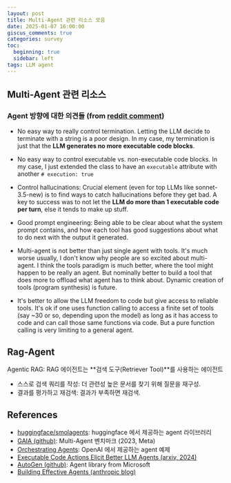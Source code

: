 ```yaml
---
layout: post
title: Multi-Agent 관련 리소스 모음
date: 2025-01-07 16:00:00
giscus_comments: true
categories: survey
toc:
  beginning: true
  sidebar: left
tags: LLM agent
---
```




## Multi-Agent 관련 리소스

### Agent 방향에 대한 의견들 (**from [reddit comment](https://www.reddit.com/r/LocalLLaMA/comments/1hqt79i/top_agent_only_27_away_from_degreeholding_humans/)**)

- No easy way to really control termination. Letting the LLM decide to terminate with a string is a poor design. In my case, my termination is just that the **LLM generates no more executable code blocks**.

- No easy way to control executable vs. non-executable code blocks. In my case, I just extended the class to have an `executable` attribute with another `# execution: true`

- Control hallucinations: Crucial element (even for top LLMs like sonnet-3.5-new) is to find ways to catch hallucinations before they get bad. A key to success was to not let the **LLM do more than 1 executable code per turn**, else it tends to make up stuff.

- Good prompt engineering: Being able to be clear about what the system prompt contains, and how each tool has good suggestions about what to do next with the output it generated.

- Multi-agent is not better than just single agent with tools. It's much worse usually, I don't know why people are so excited about multi-agent. I think the tools paradigm is much better, where the tool might happen to be really an agent. But nominally better to build a tool that does more to offload what agent has to think about. Dynamic creation of tools (program synthesis) is future.

- It's better to allow the LLM freedom to code but give access to reliable tools. It's ok if one uses function calling to access a finite set of tools (say ~30 or so, depending upon the model) as long as it has access to code and can call those same functions via code. But a pure function calling is very limiting to a general agent.

## Rag-Agent

Agentic RAG: RAG 에이전트는 **검색 도구(Retriever Tool)**를 사용하는 에이전트

- 스스로 검색 쿼리를 작성: 더 관련성 높은 문서를 찾기 위해 질문을 재구성.
- 결과를 평가하고 재검색: 결과가 부족하면 재검색.

## References

- [huggingface/smolagents](https://github.com/huggingface/smolagents): huggingface 에서 제공하는 agent 라이브러리
- [GAIA (github)](https://github.com/aymeric-roucher/GAIA): Multi-Agent 벤치마크 (2023, Meta)
- [Orchestrating Agents](https://cookbook.openai.com/examples/orchestrating_agents): OpenAI 에서 제공하는 agent 예제
- [Executable Code Actions Elicit Better LLM Agents (arxiv, 2024)](https://arxiv.org/abs/2402.01030)
- [AutoGen (github)](https://github.com/microsoft/autogen): Agent library from Microsoft
- [Building Effective Agents (anthropic blog)](https://www.anthropic.com/research/building-effective-agents)